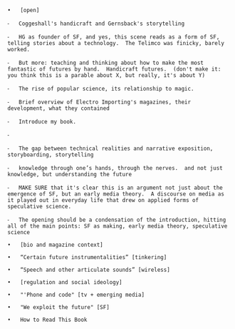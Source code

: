 	•	[open]

	⁃	Coggeshall's handicraft and Gernsback's storytelling

	⁃	HG as founder of SF, and yes, this scene reads as a form of SF, telling stories about a technology.  The Telimco was finicky, barely worked.

	⁃	But more: teaching and thinking about how to make the most fantastic of futures by hand.  Handicraft futures.  (don't make it: you think this is a parable about X, but really, it's about Y)

	⁃	The rise of popular science, its relationship to magic.

	⁃	Brief overview of Electro Importing's magazines, their development, what they contained

	⁃	Introduce my book.

	⁃	

	⁃	The gap between technical realities and narrative exposition, storyboarding, storytelling

	⁃	knowledge through one’s hands, through the nerves.  and not just knowledge, but understanding the future

	⁃	MAKE SURE that it's clear this is an argument not just about the emergence of SF, but an early media theory.  A discourse on media as it played out in everyday life that drew on applied forms of speculative science.

	⁃	The opening should be a condensation of the introduction, hitting all of the main points: SF as making, early media theory, speculative science

	•	[bio and magazine context]

	•	“Certain future instrumentalities” [tinkering]

	•	“Speech and other articulate sounds” [wireless]

	•	[regulation and social ideology]

	•	"'Phone and code" [tv + emerging media]

	•	"We exploit the future" [SF]

	•	How to Read This Book